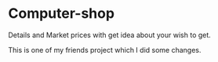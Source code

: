 # Computer-shop
Details and Market prices with get idea about your wish to get.

This is one of my friends project which I did some changes.
